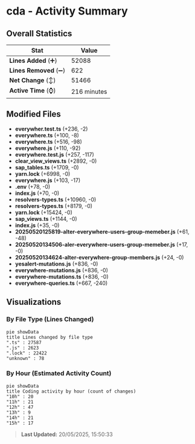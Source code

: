 # cda - Activity Summary 

## Overall Statistics

| Stat                   | Value                                                             |
| ---------------------- | ----------------------------------------------------------------- |
| **Lines Added** (➕)   | 52088                                          |
| **Lines Removed** (➖) | 622                                        |
| **Net Change** (↕)    | 51466                |
| **Active Time** (⌚)   | 216 minutes |


## Modified Files
- **everywher.test.ts** (+236, -2)
- **everywhere.ts** (+100, -8)
- **everywhere.ts** (+516, -98)
- **everywhere.js** (+110, -92)
- **everywhere.test.js** (+257, -117)
- **clear_view_views.ts** (+2892, -0)
- **sap_tables.ts** (+1709, -0)
- **yarn.lock** (+6998, -0)
- **everywhere.js** (+103, -17)
- **.env** (+78, -0)
- **index.js** (+70, -0)
- **resolvers-types.ts** (+10960, -0)
- **resolvers-types.ts** (+8179, -0)
- **yarn.lock** (+15424, -0)
- **sap_views.ts** (+1144, -0)
- **index.js** (+35, -0)
- **20250520125819-alter-everywhere-users-group-memeber.js** (+61, -48)
- **20250520134506-aler-everywhere-users-group-memeber.js** (+17, -0)
- **20250520134624-alter-everywhere-group-members.js** (+24, -0)
- **yesalert-mutations.js** (+836, -0)
- **everywhere-mutations.js** (+836, -0)
- **everywhere-mutations.ts** (+836, -0)
- **everywhere-queries.ts** (+667, -240)

## Visualizations

### By File Type (Lines Changed)

```mermaid
pie showData
title Lines changed by file type
".ts" : 27587
".js" : 2623
".lock" : 22422
"unknown" : 78
```

### By Hour (Estimated Activity Count)

```mermaid
pie showData
title Coding activity by hour (count of changes)
"10h" : 20
"11h" : 21
"12h" : 47
"13h" : 9
"14h" : 21
"15h" : 17
```


> **Last Updated:** 20/05/2025, 15:50:33